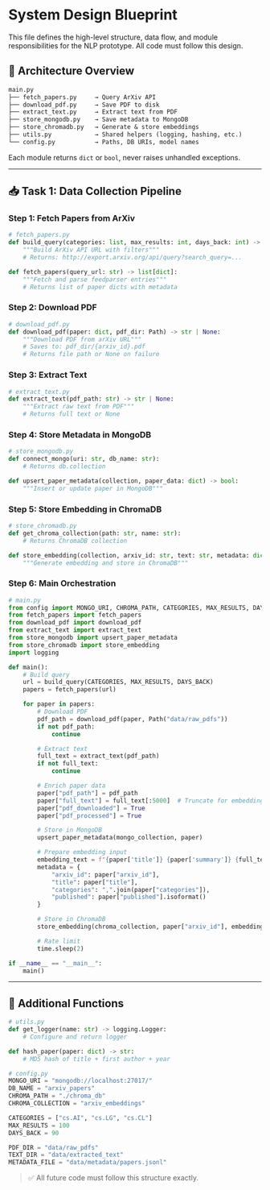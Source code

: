 # System Design Blueprint

This file defines the high-level structure, data flow, and module responsibilities for the NLP prototype. All code must follow this design.

## 🧱 Architecture Overview

```txt
main.py
├── fetch_papers.py     → Query ArXiv API
├── download_pdf.py     → Save PDF to disk
├── extract_text.py     → Extract text from PDF
├── store_mongodb.py    → Save metadata to MongoDB
├── store_chromadb.py   → Generate & store embeddings
├── utils.py            → Shared helpers (logging, hashing, etc.)
└── config.py           → Paths, DB URIs, model names
```

Each module returns `dict` or `bool`, never raises unhandled exceptions.

---

## 📥 Task 1: Data Collection Pipeline

### Step 1: Fetch Papers from ArXiv

```python
# fetch_papers.py
def build_query(categories: list, max_results: int, days_back: int) -> str:
    """Build ArXiv API URL with filters"""
    # Returns: http://export.arxiv.org/api/query?search_query=...

def fetch_papers(query_url: str) -> list[dict]:
    """Fetch and parse feedparser entries"""
    # Returns list of paper dicts with metadata
```

### Step 2: Download PDF

```python
# download_pdf.py
def download_pdf(paper: dict, pdf_dir: Path) -> str | None:
    """Download PDF from arXiv URL"""
    # Saves to: pdf_dir/{arxiv_id}.pdf
    # Returns file path or None on failure
```

### Step 3: Extract Text

```python
# extract_text.py
def extract_text(pdf_path: str) -> str | None:
    """Extract raw text from PDF"""
    # Returns full text or None
```

### Step 4: Store Metadata in MongoDB

```python
# store_mongodb.py
def connect_mongo(uri: str, db_name: str):
    # Returns db.collection

def upsert_paper_metadata(collection, paper_data: dict) -> bool:
    """Insert or update paper in MongoDB"""
```

### Step 5: Store Embedding in ChromaDB

```python
# store_chromadb.py
def get_chroma_collection(path: str, name: str):
    # Returns ChromaDB collection

def store_embedding(collection, arxiv_id: str, text: str, metadata: dict) -> bool:
    """Generate embedding and store in ChromaDB"""
```

### Step 6: Main Orchestration

```python
# main.py
from config import MONGO_URI, CHROMA_PATH, CATEGORIES, MAX_RESULTS, DAYS_BACK
from fetch_papers import fetch_papers
from download_pdf import download_pdf
from extract_text import extract_text
from store_mongodb import upsert_paper_metadata
from store_chromadb import store_embedding
import logging

def main():
    # Build query
    url = build_query(CATEGORIES, MAX_RESULTS, DAYS_BACK)
    papers = fetch_papers(url)

    for paper in papers:
        # Download PDF
        pdf_path = download_pdf(paper, Path("data/raw_pdfs"))
        if not pdf_path:
            continue

        # Extract text
        full_text = extract_text(pdf_path)
        if not full_text:
            continue

        # Enrich paper data
        paper["pdf_path"] = pdf_path
        paper["full_text"] = full_text[:5000]  # Truncate for embedding
        paper["pdf_downloaded"] = True
        paper["pdf_processed"] = True

        # Store in MongoDB
        upsert_paper_metadata(mongo_collection, paper)

        # Prepare embedding input
        embedding_text = f"{paper['title']} {paper['summary']} {full_text[:3000]}"
        metadata = {
            "arxiv_id": paper["arxiv_id"],
            "title": paper["title"],
            "categories": ",".join(paper["categories"]),
            "published": paper["published"].isoformat()
        }

        # Store in ChromaDB
        store_embedding(chroma_collection, paper["arxiv_id"], embedding_text, metadata)

        # Rate limit
        time.sleep(2)

if __name__ == "__main__":
    main()
```

---

## 🧠 Additional Functions

```python
# utils.py
def get_logger(name: str) -> logging.Logger:
    # Configure and return logger

def hash_paper(paper: dict) -> str:
    # MD5 hash of title + first author + year
```

```python
# config.py
MONGO_URI = "mongodb://localhost:27017/"
DB_NAME = "arxiv_papers"
CHROMA_PATH = "./chroma_db"
CHROMA_COLLECTION = "arxiv_embeddings"

CATEGORIES = ["cs.AI", "cs.LG", "cs.CL"]
MAX_RESULTS = 100
DAYS_BACK = 90

PDF_DIR = "data/raw_pdfs"
TEXT_DIR = "data/extracted_text"
METADATA_FILE = "data/metadata/papers.jsonl"
```

> ✅ All future code must follow this structure exactly.
